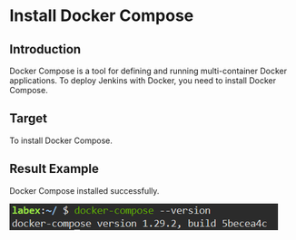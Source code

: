 # Install Docker Compose

## Introduction

Docker Compose is a tool for defining and running multi-container Docker applications. To deploy Jenkins with Docker, you need to install Docker Compose.

## Target

To install Docker Compose.

## Result Example 

Docker Compose installed successfully.

![challenge-deploying-jenkins-application](assets/challenge-deploying-jenkins-application-1.png)
